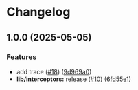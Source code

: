# Changelog

## 1.0.0 (2025-05-05)


### Features

* add trace ([#18](https://github.com/n-creativesystem/go-packages/issues/18)) ([9d969a0](https://github.com/n-creativesystem/go-packages/commit/9d969a065e7e9545490cd54f9536242773d51b6a))
* **lib/interceptors:** release ([#10](https://github.com/n-creativesystem/go-packages/issues/10)) ([6fd55e1](https://github.com/n-creativesystem/go-packages/commit/6fd55e1016a95a1aacfd4233fa5b868ba2808b30))

